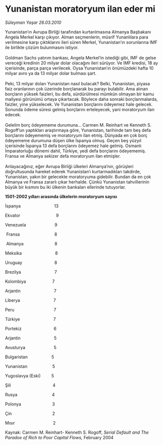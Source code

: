 # Yunanistan moratoryum ilan eder mi

*Süleyman Yaşar 26.03.2010*

<div class="yazi"><p>Yunanistan’ın Avrupa Birliği tarafından kurtarılmasına Almanya Başbakanı Angela Merkel karşı çıkıyor. Alman seçmenlerin, müsrif Yunanlılara para verilmesine karşı çıktıklarını ileri süren Merkel, Yunanistan’ın sorunlarına IMF ile birlikte çözüm bulunmasını istiyor. <br/><br/>Goldman Sachs yatırım bankası, Angela Merkel’in istediği gibi, IMF de gelse vereceği kredinin 20 milyar dolar olacağını ileri sürüyor. Ve IMF kredisi, 18 ay içerisinde, parça parça verilecek. Oysa Yunanistan’ın önümüzdeki hafta 10 milyar avro ya da 13 milyar dolar bulması şart. <br/><br/>Peki, 13 milyar doları Yunanistan nasıl bulacak? Belki, Yunanistan, piyasa faiz oranlarının çok üzerinde borçlanarak bu parayı bulabilir. Ama alınan borçların yüksek faizleri, bu defa, sürdürülmesi mümkün olmayan bir kamu maliyesi görünümü ortaya çıkartacak. Böylece daha sonraki borçlanmalarda, faizler, yine yükselecek. Ve Yunanistan borçlarını ödeyemez hale gelecek. Sonunda ödeme süresi gelmiş borçlarını erteleyecek, yani moratoryum ilan edecek. <br/><br/>Gelelim borç ödeyememe durumuna... Carmen M. Reinhart ve Kenneth S. Rogoff’un yaptıkları araştırmaya göre, Yunanistan, tarihinde tam beş defa borçlarını ödeyememiş ve moratoryum ilan etmiş. Dünyada en çok borç ödeyememe durumuna düşen ülke İspanya olmuş. Geçen beş yüzyıl içerisinde İspanya 13 defa borçlarını ödeyemez hale gelmiş. Osmanlı İmparatorluğu dönemi dahil, Türkiye, yedi defa borçlarını ödeyememiş. Fransa ve Almanya sekizer defa moratoryum ilan etmişler. <br/><br/>Anlayacağınız, eğer Avrupa Birliği ülkeleri Almanya’nın, görüşleri doğrultusunda hareket ederek Yunanistan’ı kurtarmadıkları takdirde, Yunanistan, yakın bir gelecekte moratoryuma gidebilir. Bundan da en çok Almanya ve Fransa zararlı çıkar herhalde. Çünkü Yunanistan tahvillerinin büyük bir kısmını bu iki ülkenin bankaları ellerinde tutuyorlar.     </p>
<p><b>1501-2002 yılları arasında ülkelerin moratoryum sayısı</b>     </p>
<p>İspanya                            13     </p>
<p>Ekvator                              9     </p>
<p>Venezuela                        9    </p>
<p> Fransa                             8    </p>
<p> Almanya                          8     </p>
<p>Meksika                            8     </p>
<p>Uruguay                           8     </p>
<p>Brezilya                            7     </p>
<p>Kolombiya                      7     </p>
<p>Arjantin                            7     </p>
<p>Liberya                            7     </p>
<p>Peru                                 7     </p>
<p>Türkiye                            7     </p>
<p>Portekiz                           6     </p>
<p>Arjantin                            5     </p>
<p>Avusturya                        5     </p>
<p>Bulgaristan                    5     </p>
<p>Yunanistan                     5     </p>
<p>Yugoslavya (Eski)         5     </p>
<p>Şili                                   4     </p>
<p>Rusya                             4     </p>
<p>Polonya                          3     </p>
<p>Çin                                  2     </p>
<p>Mısır                                2     </p>
<p>Kaynak: Carmen M. Reinhart- Kenneth S. Rogoff,<i> Serial Default and The Paradox of Rich to Poor Capital Flows, </i>February 2004<i></i> </p></div>

